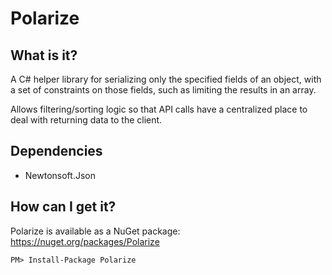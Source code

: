 Polarize
========

What is it?
-----------

A C# helper library for serializing only the specified fields of an object, with a set of constraints on those fields, such as limiting the results in an array.


Allows filtering/sorting logic so that API calls have a centralized place to deal with returning data to the client.

Dependencies
------------

* Newtonsoft.Json


How can I get it?
-----------------

Polarize is available as a NuGet package: https://nuget.org/packages/Polarize

```
PM> Install-Package Polarize
```
